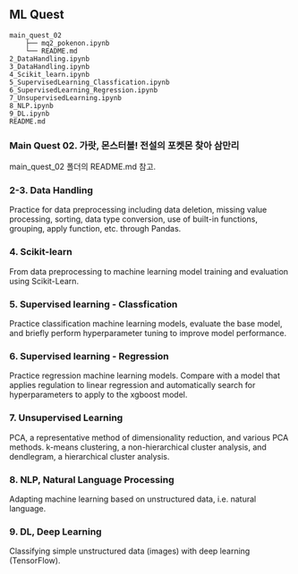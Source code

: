 ## ML Quest


```
main_quest_02
    ├── mq2_pokenon.ipynb
    └── README.md
2_DataHandling.ipynb
3_DataHandling.ipynb
4_Scikit_learn.ipynb
5_SupervisedLearning_Classfication.ipynb
6_SupervisedLearning_Regression.ipynb
7_UnsupervisedLearning.ipynb
8_NLP.ipynb
9_DL.ipynb
README.md
```


### Main Quest 02. 가랏, 몬스터볼! 전설의 포켓몬 찾아 삼만리  


main_quest_02 폴더의 README.md 참고.  


### 2-3. Data Handling


Practice for data preprocessing including data deletion, missing value processing, sorting, data type conversion, use of built-in functions, grouping, apply function, etc. through Pandas.  


### 4. Scikit-learn


From data preprocessing to machine learning model training and evaluation using Scikit-Learn.  
 

### 5. Supervised learning - Classfication


Practice classification machine learning models, evaluate the base model, and briefly perform hyperparameter tuning to improve model performance.  
 

### 6. Supervised learning - Regression


Practice regression machine learning models. Compare with a model that applies regulation to linear regression and automatically search for hyperparameters to apply to the xgboost model.  


### 7. Unsupervised Learning


PCA, a representative method of dimensionality reduction, and various PCA methods. k-means clustering, a non-hierarchical cluster analysis, and dendlegram, a hierarchical cluster analysis.  


### 8. NLP, Natural Language Processing


Adapting machine learning based on unstructured data, i.e. natural language.  


### 9. DL, Deep Learning


Classifying simple unstructured data (images) with deep learning (TensorFlow).    

